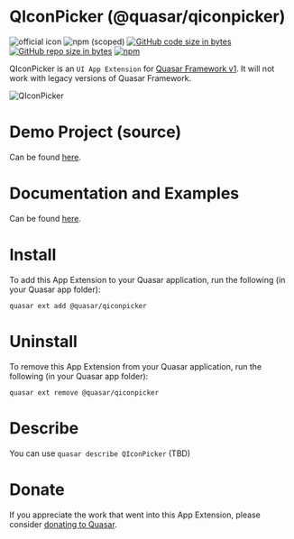QIconPicker (@quasar/qiconpicker)
===

![official icon](https://img.shields.io/badge/Quasar%201.0-Official%20UI%20App%20Extension-blue.svg)
![npm (scoped)](https://img.shields.io/npm/v/@quasar/quasar-app-extension-qiconpicker.svg?style=plastic)
[![GitHub code size in bytes](https://img.shields.io/github/languages/code-size/quasarframework/app-extension-qiconpicker.svg)]()
[![GitHub repo size in bytes](https://img.shields.io/github/repo-size/quasarframework/app-extension-qiconpicker.svg)]()
[![npm](https://img.shields.io/npm/dt/@quasar/quasar-app-extension-qiconpicker.svg)](https://www.npmjs.com/package/@quasar/quasar-app-extension-qiconpicker)

QIconPicker is an `UI App Extension` for [Quasar Framework v1](https://quasar.dev/). It will not work with legacy versions of Quasar Framework.

![QIconPicker](https://raw.githubusercontent.com/quasarframework/app-extension-qiconpicker/dev/demo/src/statics/q-icon-picker.png)

# Demo Project (source)
Can be found [here](https://github.com/quasarframework/app-extension-qiconpicker/tree/master/demo).


# Documentation and Examples
Can be found [here](https://quasarframework.github.io/app-extension-qiconpicker).

# Install
To add this App Extension to your Quasar application, run the following (in your Quasar app folder):
```
quasar ext add @quasar/qiconpicker
```

# Uninstall
To remove this App Extension from your Quasar application, run the following (in your Quasar app folder):
```
quasar ext remove @quasar/qiconpicker
```

# Describe
You can use `quasar describe QIconPicker` (TBD)

# Donate
If you appreciate the work that went into this App Extension, please consider [donating to Quasar](https://donate.quasar.dev).
